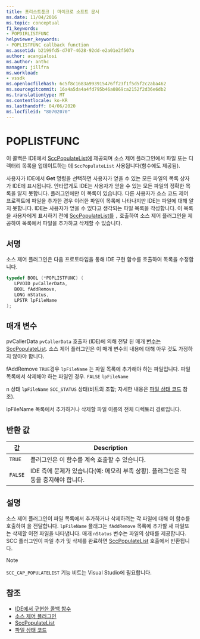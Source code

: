 ```yaml
---
title: 포리스트푼크 | 마이크로 소프트 문서
ms.date: 11/04/2016
ms.topic: conceptual
f1_keywords:
- POPDIRLISTFUNC
helpviewer_keywords:
- POPLISTFUNC callback function
ms.assetid: b2199fd5-d707-4628-92dd-e2a01e2f507a
author: acangialosi
ms.author: anthc
manager: jillfra
ms.workload:
- vssdk
ms.openlocfilehash: 6c5f8c1683a993915476ff23f1f5d5f2c2aba462
ms.sourcegitcommit: 16a4a5da4a4fd795b46a0869ca2152f2d36e6db2
ms.translationtype: MT
ms.contentlocale: ko-KR
ms.lasthandoff: 04/06/2020
ms.locfileid: "80702070"
---
```

# <a name="poplistfunc"></a>POPLISTFUNC
이 콜백은 IDE에서 [SccPopulateList에](../extensibility/sccpopulatelist-function.md) 제공되며 소스 제어 플러그인에서 파일 또는 디렉터리 목록을 업데이트하는 데 `SccPopulateList` 사용됩니다(함수에도 제공됨).

 사용자가 IDE에서 **Get** 명령을 선택하면 사용자가 얻을 수 있는 모든 파일의 목록 상자가 IDE에 표시됩니다. 안타깝게도 IDE는 사용자가 얻을 수 있는 모든 파일의 정확한 목록을 알지 못합니다. 플러그인에만 이 목록이 있습니다. 다른 사용자가 소스 코드 제어 프로젝트에 파일을 추가한 경우 이러한 파일이 목록에 나타나지만 IDE는 파일에 대해 알지 못합니다. IDE는 사용자가 얻을 수 있다고 생각되는 파일 목록을 작성합니다. 이 목록을 사용자에게 표시하기 전에 [SccPopulateList를](../extensibility/sccpopulatelist-function.md) `,` 호출하여 소스 제어 플러그인을 제공하여 목록에서 파일을 추가하고 삭제할 수 있습니다.

## <a name="signature"></a>서명
 소스 제어 플러그인은 다음 프로토타입을 통해 IDE 구현 함수를 호출하여 목록을 수정합니다.

```cpp
typedef BOOL (*POPLISTFUNC) (
   LPVOID pvCallerData,
   BOOL fAddRemove,
   LONG nStatus,
   LPSTR lpFileName
);
```

## <a name="parameters"></a>매개 변수
 pvCallerData `pvCallerData` 호출자 (IDE)에 의해 전달 된 매개 [변수는 SccPopulateList](../extensibility/sccpopulatelist-function.md). 소스 제어 플러그인은 이 매개 변수의 내용에 대해 아무 것도 가정하지 않아야 합니다.

 fAddRemove `TRUE`경우 `lpFileName` 는 파일 목록에 추가해야 하는 파일입니다. 파일 목록에서 삭제해야 하는 파일인 경우. `FALSE` `lpFileName`

 n 상태 `lpFileName` `SCC_STATUS` 상태(비트의 조합; 자세한 내용은 [파일 상태 코드](../extensibility/file-status-code-enumerator.md) 참조).

 lpFileName 목록에서 추가하거나 삭제할 파일 이름의 전체 디렉토리 경로입니다.

## <a name="return-value"></a>반환 값

|값|Description|
|-----------|-----------------|
|`TRUE`|플러그인은 이 함수를 계속 호출할 수 있습니다.|
|`FALSE`|IDE 측에 문제가 있습니다(예: 메모리 부족 상황). 플러그인은 작동을 중지해야 합니다.|

## <a name="remarks"></a>설명
 소스 제어 플러그인이 파일 목록에서 추가하거나 삭제하려는 각 파일에 대해 이 함수를 호출하여 을 전달합니다. `lpFileName` 플래그는 `fAddRemove` 목록에 추가할 새 파일또는 삭제할 이전 파일을 나타냅니다. 매개 `nStatus` 변수는 파일의 상태를 제공합니다. SCC 플러그인이 파일 추가 및 삭제를 완료하면 [SccPopulateList](../extensibility/sccpopulatelist-function.md) 호출에서 반환됩니다.

> [!NOTE]
> `SCC_CAP_POPULATELIST` 기능 비트는 Visual Studio에 필요합니다.

## <a name="see-also"></a>참조
- [IDE에서 구현한 콜백 함수](../extensibility/callback-functions-implemented-by-the-ide.md)
- [소스 제어 플러그인](../extensibility/source-control-plug-ins.md)
- [SccPopulateList](../extensibility/sccpopulatelist-function.md)
- [파일 상태 코드](../extensibility/file-status-code-enumerator.md)
